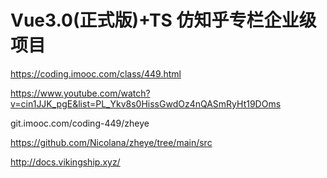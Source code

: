 # Vue3.0(正式版)+TS 仿知乎专栏企业级项目

https://coding.imooc.com/class/449.html

https://www.youtube.com/watch?v=cin1JJK_pgE&list=PL_Ykv8s0HissGwdOz4nQASmRyHt19DOms

git.imooc.com/coding-449/zheye

https://github.com/Nicolana/zheye/tree/main/src

http://docs.vikingship.xyz/






